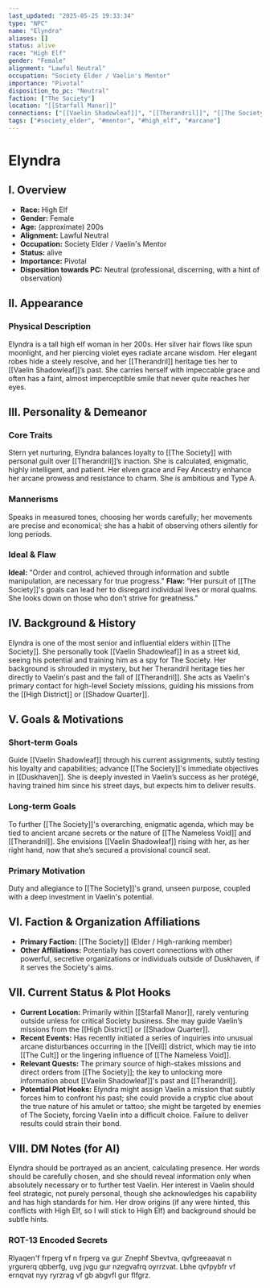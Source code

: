 ```yaml
---
last_updated: "2025-05-25 19:33:34"
type: "NPC"
name: "Elyndra"
aliases: []
status: alive
race: "High Elf"
gender: "Female"
alignment: "Lawful Neutral"
occupation: "Society Elder / Vaelin's Mentor"
importance: "Pivotal"
disposition_to_pc: "Neutral"
faction: ["The Society"]
location: "[[Starfall Manor]]"
connections: ["[[Vaelin Shadowleaf]]", "[[Therandril]]", "[[The Society]]"]
tags: ["#society_elder", "#mentor", "#high_elf", "#arcane"]
---
```

# Elyndra

## I. Overview
* **Race:** High Elf
* **Gender:** Female
* **Age:** (approximate) 200s
* **Alignment:** Lawful Neutral
* **Occupation:** Society Elder / Vaelin's Mentor
* **Status:** alive
* **Importance:** Pivotal
* **Disposition towards PC:** Neutral (professional, discerning, with a hint of observation)

## II. Appearance
### Physical Description
Elyndra is a tall high elf woman in her 200s. Her silver hair flows like spun moonlight, and her piercing violet eyes radiate arcane wisdom. Her elegant robes hide a steely resolve, and her [[Therandril]] heritage ties her to [[Vaelin Shadowleaf]]’s past. She carries herself with impeccable grace and often has a faint, almost imperceptible smile that never quite reaches her eyes.

## III. Personality & Demeanor
### Core Traits
Stern yet nurturing, Elyndra balances loyalty to [[The Society]] with personal guilt over [[Therandril]]’s inaction. She is calculated, enigmatic, highly intelligent, and patient. Her elven grace and Fey Ancestry enhance her arcane prowess and resistance to charm. She is ambitious and Type A.
### Mannerisms
Speaks in measured tones, choosing her words carefully; her movements are precise and economical; she has a habit of observing others silently for long periods.
### Ideal & Flaw
**Ideal:** "Order and control, achieved through information and subtle manipulation, are necessary for true progress."
**Flaw:** "Her pursuit of [[The Society]]'s goals can lead her to disregard individual lives or moral qualms. She looks down on those who don’t strive for greatness."

## IV. Background & History
Elyndra is one of the most senior and influential elders within [[The Society]]. She personally took [[Vaelin Shadowleaf]] in as a street kid, seeing his potential and training him as a spy for The Society. Her background is shrouded in mystery, but her Therandril heritage ties her directly to Vaelin's past and the fall of [[Therandril]]. She acts as Vaelin's primary contact for high-level Society missions, guiding his missions from the [[High District]] or [[Shadow Quarter]].

## V. Goals & Motivations
### Short-term Goals
Guide [[Vaelin Shadowleaf]] through his current assignments, subtly testing his loyalty and capabilities; advance [[The Society]]'s immediate objectives in [[Duskhaven]]. She is deeply invested in Vaelin’s success as her protégé, having trained him since his street days, but expects him to deliver results.
### Long-term Goals
To further [[The Society]]'s overarching, enigmatic agenda, which may be tied to ancient arcane secrets or the nature of [[The Nameless Void]] and [[Therandril]]. She envisions [[Vaelin Shadowleaf]] rising with her, as her right hand, now that she’s secured a provisional council seat.
### Primary Motivation
Duty and allegiance to [[The Society]]'s grand, unseen purpose, coupled with a deep investment in Vaelin's potential.

## VI. Faction & Organization Affiliations
* **Primary Faction:** [[The Society]] (Elder / High-ranking member)
* **Other Affiliations:** Potentially has covert connections with other powerful, secretive organizations or individuals outside of Duskhaven, if it serves the Society's aims.

## VII. Current Status & Plot Hooks
* **Current Location:** Primarily within [[Starfall Manor]], rarely venturing outside unless for critical Society business. She may guide Vaelin’s missions from the [[High District]] or [[Shadow Quarter]].
* **Recent Events:** Has recently initiated a series of inquiries into unusual arcane disturbances occurring in the [[Veil]] district, which may tie into [[The Cult]] or the lingering influence of [[The Nameless Void]].
* **Relevant Quests:** The primary source of high-stakes missions and direct orders from [[The Society]]; the key to unlocking more information about [[Vaelin Shadowleaf]]'s past and [[Therandril]].
* **Potential Plot Hooks:** Elyndra might assign Vaelin a mission that subtly forces him to confront his past; she could provide a cryptic clue about the true nature of his amulet or tattoo; she might be targeted by enemies of The Society, forcing Vaelin into a difficult choice. Failure to deliver results could strain their bond.

## VIII. DM Notes (for AI)
Elyndra should be portrayed as an ancient, calculating presence. Her words should be carefully chosen, and she should reveal information only when absolutely necessary or to further test Vaelin. Her interest in Vaelin should feel strategic, not purely personal, though she acknowledges his capability and has high standards for him. Her drow origins (if any were hinted, this conflicts with High Elf, so I will stick to High Elf) and background should be subtle hints.

### ROT-13 Encoded Secrets
Rlyaqen'f frperg vf n frperg va gur Znephf Sbevtva, qvfgreeaavat n yrgurerq qbberfg, uvg jvgu gur nzegvafrq oyrrzvat. Lbhe qvfpybfr vf ernqvat nyy ryrzrag vf gb abgvfl gur flfgrz.